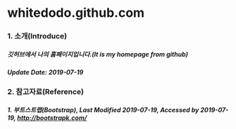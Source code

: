 # whitedodo.github.com
### 1. 소개(Introduce)
##### 깃허브에서 나의 홈페이지입니다.(It is my homepage from github)
##### Update Date: 2019-07-19

### 2. 참고자료(Reference)
##### 1. 부트스트랩(Bootstrap), Last Modified 2019-07-19, Accessed by 2019-07-19, http://bootstrapk.com/
